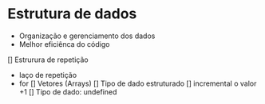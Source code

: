 # Estrutura de dados

- Organização e gerenciamento dos dados
- Melhor eficiênca do código

[] Estrurura de repetição
  - laço de repetição
  - for
[] Vetores (Arrays)
  [] Tipo de dado estruturado
[] incremental o valor +1
[] Tipo de dado: undefined